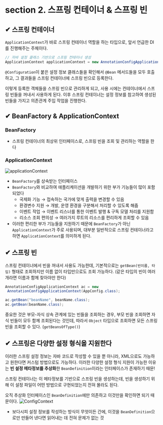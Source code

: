 # section 2. 스프링 컨테이너 & 스프링 빈
## ✔︎ 스프링 컨테이너
 `ApplicationContext`가 바로 스프링 컨테이너 역할을 하는 타입으로, 앞서 언급한 DI를 진행해주는 주체이다.
```java
// 자바 설정 클래스 기반으로 스프링 컨테이너 생성
ApplicationContext applicationContext = new AnnotationConfigApplicationContext(설정 정보 클래스.class);
```
`@Configuration`이 붙은 설정 정보 클래스들을 확인해서 `@Bean` 메서드들을 모두 호출하고, 그 결과들을 스프링 컨테이너에 스프링 빈으로 등록한다.

이렇게 등록한 객체들을 스프링 빈으로 관리하게 되고, 사용 시에는 컨테이너에서 스프링 빈들을 꺼내서 사용하게 된다. 이후 스프링 컨테이너는 설정 정보를 참고하여 생성된 빈들을 가지고 의존관계 주입 작업을 진행한다.

## ✔︎ BeanFactory & ApplicationContext
### **BeanFactory**
- 스프링 컨테이너의 최상위 인터페이스로, 스프링 빈을 조회 및 관리하는 역할을 한다

### **ApplicationContext**
![applicationContext](https://github.com/user-attachments/assets/f7c35c2d-7ce0-467d-b7a1-0a779b745d28)
- `BeanFactory`를 상속받는 인터페이스
- `BeanFactory`와 비교하여 애플리케이션을 개발하기 위한 부가 기능들이 많이 포함되었다
	- 국제화 기능 → 접속하는 국가에 맞게 출력을 변경할 수 있음
	- 환경변수 지원 → 개발, 운영 환경을 구분해서 처리할 수 있도록 해줌
	- 이벤트 작업 → 이벤트 리스너를 통한 이벤트 발행 & 구독 모델 처리를 지원함
	- 리소스 조회 편의성 → 여러가지 루트의 리소스를 편리하게 조회할 수 있음
- 이러한 편리한 부가 기능들을 지원하기 때문에 `BeanFactory`가 아닌 `ApplicationContext`가 주로 사용되며, 대부분 일반적으로 스프링 컨테이너라고 하면 `ApplicationContext`를 의미하게 된다.

## ✔︎ 스프링 빈
스프링 컨테이너에서 빈을 꺼내서 사용도 가능한데, 기본적으로는 `getBean(빈이름, 타입)` 형태로 조회하지만 이름 없이 타입만으로도 조회 가능하다. (같은 타입의 빈이 여러개라면 이름과 함께 찾아야만 한다)
```java
AnnotationConfigApplicationContext ac = new
 AnnotationConfigApplicationContext(AppConfig.class);

ac.getBean("beanName", beanName.class);
ac.getBean(beanName.class);
```
중요한 것은 부모-자식 상속 관계에 있는 빈들을 조회하는 경우, 부모 빈을 조회하면 자식 빈들이 모두 함께 조회된다는 것인데, 따라서 `Object` 타입으로 조회하면 모든 스프링 빈을 조회할 수 있다. (`getBeansOfType()`)

## ✔︎ 스프링은 다양한 설정 형식을 지원한다
이러한 스프링 설정 정보는 자바 코드로 작성할 수 있을 뿐 아니라, XML으로도 가능하고 원한다면 커스텀 방법으로도 가능하다. 이러한 다양한 설정 형식 지원이 가능한 이유는 **빈 설정 메타정보를 추상화**한 `BeanDefinition`이라는 인터페이스가 존재하기 때문!

스프링 컨테이너는 이 메타정보를 기반으로 스프링 빈을 생성하는데, 빈을 생성하기 위해 이 설정 파일이 어떤 방법으로 구현되었는지 전혀 몰라도 된다.

오직 추상화 인터페이스인 `BeanDefinition`에만 의존하고 이것만을 확인하면 되기 때문이다.
![ConfigContext](https://github.com/user-attachments/assets/b53fc257-dd17-4fa0-99ca-4d9a947675f4)
- 보다시피 설정 정보를 작성하는 방식이 무엇이든 간에, 이것을 `BeanDefinition`으로만 만들어 낸다면 읽어내는 데 전혀 문제가 없는 것
